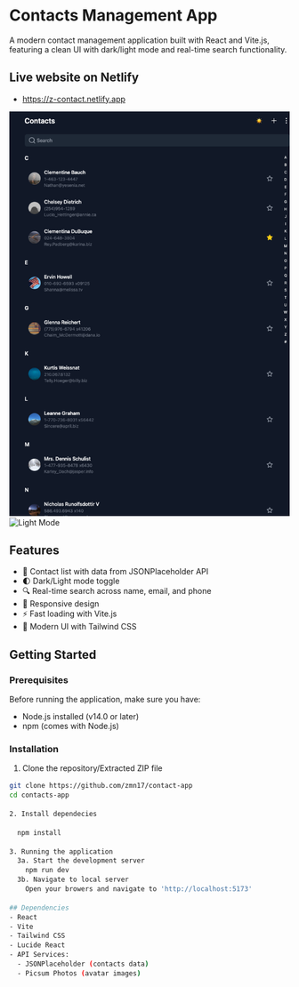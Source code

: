# Contacts Management App

A modern contact management application built with React and Vite.js, featuring a clean UI with dark/light mode and real-time search functionality.

## Live website on Netlify

- https://z-contact.netlify.app

![Dark Mode](./src/assets/darkmode.png)
![Light Mode](./src/assets/lightmode.png.png)

## Features

- 👥 Contact list with data from JSONPlaceholder API
- 🌓 Dark/Light mode toggle
- 🔍 Real-time search across name, email, and phone
- 📱 Responsive design
- ⚡ Fast loading with Vite.js
- 🎨 Modern UI with Tailwind CSS

## Getting Started

### Prerequisites

Before running the application, make sure you have:

- Node.js installed (v14.0 or later)
- npm (comes with Node.js)

### Installation

1. Clone the repository/Extracted ZIP file

```bash
git clone https://github.com/zmn17/contact-app
cd contacts-app

2. Install dependecies

  npm install

3. Running the application
  3a. Start the development server
    npm run dev
  3b. Navigate to local server
    Open your browers and navigate to 'http://localhost:5173'

## Dependencies
- React
- Vite
- Tailwind CSS
- Lucide React
- API Services:
  - JSONPlaceholder (contacts data)
  - Picsum Photos (avatar images)


```
